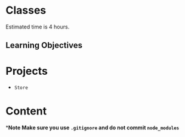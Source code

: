 # Classes

Estimated time is 4 hours.

## Learning Objectives



# Projects
- `Store`

# Content


***Note Make sure you use `.gitignore` and do not commit `node_modules`**
